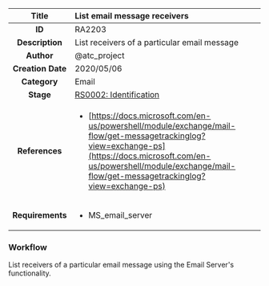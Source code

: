 | Title                       | List email message receivers         |
|:---------------------------:|:--------------------|
| **ID**                      | RA2203            |
| **Description**             | List receivers of a particular email message   |
| **Author**                  | @atc_project        |
| **Creation Date**           | 2020/05/06 |
| **Category**                | Email      |
| **Stage**                   |[RS0002: Identification](../Response_Stages/RS0002.md)| 
| **References** |<ul><li>[https://docs.microsoft.com/en-us/powershell/module/exchange/mail-flow/get-messagetrackinglog?view=exchange-ps](https://docs.microsoft.com/en-us/powershell/module/exchange/mail-flow/get-messagetrackinglog?view=exchange-ps)</li></ul>|
| **Requirements** |<ul><li>MS_email_server</li></ul>|

### Workflow

List receivers of a particular email message using the Email Server's functionality.  